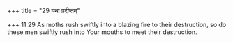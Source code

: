 +++
title = "29 यथा प्रदीप्तम्"

+++
11.29 As moths rush swiftly into a blazing fire to their destruction, so
do these men swiftly rush into Your mouths to meet their destruction.
